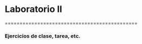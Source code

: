# Laboratorio II
=============================================
<h3>Ejercicios de clase, tarea, etc.</h3>
